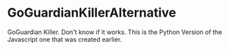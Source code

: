 # GoGuardianKillerAlternative
GoGuardian Killer. Don't know if it works. This is the Python Version of the Javascript one that was created earlier.
